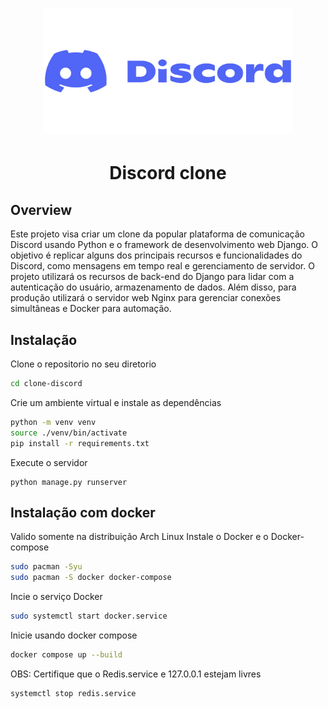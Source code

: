 <h1 align="center"><img width=400 height=200 src="./static/images/Discord-logo.png"></h1>

<h1 align="center">Discord clone</h1>

## Overview
Este projeto visa criar um clone da popular plataforma de comunicação Discord usando Python e o framework de desenvolvimento web Django. O objetivo é replicar alguns dos principais recursos e funcionalidades do Discord, como mensagens em tempo real e gerenciamento de servidor. O projeto utilizará os recursos de back-end do Django para lidar com a autenticação do usuário, armazenamento de dados. Além disso, para produção utilizará o servidor web Nginx para gerenciar conexões simultâneas e Docker para automação.
## Instalação
Clone o repositorio no seu diretorio
```sh
cd clone-discord
```
Crie um ambiente virtual e instale as dependências
```sh
python -m venv venv
source ./venv/bin/activate
pip install -r requirements.txt
```
Execute o servidor
```
python manage.py runserver
```
## Instalação com docker
Valido somente na distribuição Arch Linux
Instale o Docker e o Docker-compose
```sh
sudo pacman -Syu
sudo pacman -S docker docker-compose
```
Incie o serviço Docker
```sh
sudo systemctl start docker.service
```

Inicie usando docker compose
```sh
docker compose up --build
```
OBS: Certifique que o Redis.service e 127.0.0.1 estejam livres
```sh
systemctl stop redis.service
```
